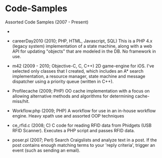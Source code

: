 Code-Samples
============

Assorted Code Samples (2007 - Present)

* 

* careerDay2010 (2010; PHP, HTML, Javascript, SQL)
  This is a PHP 4.x (legacy system) implementation of a state machine, along with
  a web API for updating "objects" that are modeled in the DB. No framework in use. 

* m42 (2009 - 2010; Objective-C, C, C++)
  2D game-engine for iOS. I've selected only classes that I created, which includes
  an A* search implementation, a resource manager, state machine and message dispatcher 
  using a priority queue (written in C++).

* Profilecache (2009; PHP)
  OO cache implementation with a focus on allowing alternative methods and algorithms
  for determining cache-miss/hit. 

* Workflow.php (2009; PHP)
  A workflow for use in an in-house workflow engine. Heavy xpath use and assorted OOP
  techniques

* ce_rfid.c (2008; C)
  C code for reading RFID data from Phidgets (USB RFID Scanner). Executes a PHP script
  and passes RFID data. 

* poser.pl (2007; Perl)
  Search Craigslists and analyze text in a post. If the post contains enough matching
  terms to your 'reply criteria', trigger an event (such as sending an email). 

